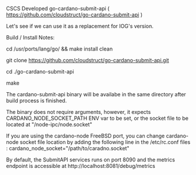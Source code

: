 CSCS Developed go-cardano-submit-api ( https://github.com/cloudstruct/go-cardano-submit-api )

Let's see if we can use it as a replacement for IOG's version.



Build / Install Notes:

cd /usr/ports/lang/go/ && make install clean

git clone https://github.com/cloudstruct/go-cardano-submit-api.git

cd ./go-cardano-submit-api

make

The cardano-submit-api binary will be availabe in the same directory after build process is finished.

The binary does not require arguments, however, it expects CARDANO_NODE_SOCKET_PATH ENV var to be set, or the socket file to be located at "/node-ipc/node.socket"

If you are using the cardano-node FreeBSD port, you can change cardano-node socket file location by adding the following line in the /etc/rc.conf files :
cardano_node_socket="/path/to/caradno.socket"

By default, the SubmitAPI services runs on port 8090 and the metrics endpoint is accessible at http://localhost:8081/debug/metrics

